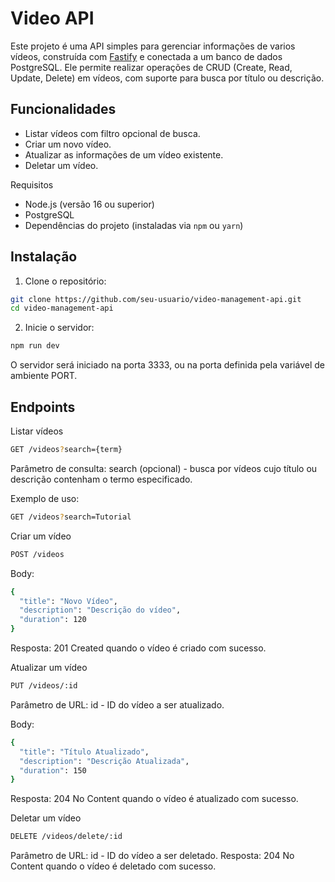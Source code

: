 # Video API

Este projeto é uma API simples para gerenciar informações de varios vídeos, construída com [Fastify](https://www.fastify.io/) e conectada a um banco de dados PostgreSQL. Ele permite realizar operações de CRUD (Create, Read, Update, Delete) em vídeos, com suporte para busca por título ou descrição.

## Funcionalidades

- Listar vídeos com filtro opcional de busca.
- Criar um novo vídeo.
- Atualizar as informações de um vídeo existente.
- Deletar um vídeo.

 Requisitos

- Node.js (versão 16 ou superior)
- PostgreSQL
- Dependências do projeto (instaladas via `npm` ou `yarn`)

## Instalação

1. Clone o repositório:

```bash
git clone https://github.com/seu-usuario/video-management-api.git
cd video-management-api
````

2. Inicie o servidor:
```bash
npm run dev
```

O servidor será iniciado na porta 3333, ou na porta definida pela variável de ambiente PORT.

## Endpoints

Listar vídeos

```bash
GET /videos?search={term}
```

Parâmetro de consulta: search (opcional) - busca por vídeos cujo título ou descrição contenham o termo especificado.

Exemplo de uso:

```bash
GET /videos?search=Tutorial
```

Criar um vídeo

```bash
POST /videos
```


Body:
```bash
{
  "title": "Novo Vídeo",
  "description": "Descrição do vídeo",
  "duration": 120
}
```

Resposta: 201 Created quando o vídeo é criado com sucesso.

Atualizar um vídeo

```bash
PUT /videos/:id
```


Parâmetro de URL: id - ID do vídeo a ser atualizado.

Body:

```bash
{
  "title": "Título Atualizado",
  "description": "Descrição Atualizada",
  "duration": 150
}
```

Resposta: 204 No Content quando o vídeo é atualizado com sucesso.

Deletar um vídeo

```bash
DELETE /videos/delete/:id
```

Parâmetro de URL: id - ID do vídeo a ser deletado.
Resposta: 204 No Content quando o vídeo é deletado com sucesso.



